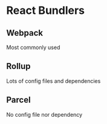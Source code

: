 # React Bundlers

## Webpack

Most commonly used

## Rollup

Lots of config files and dependencies

## Parcel

No config file nor dependency
